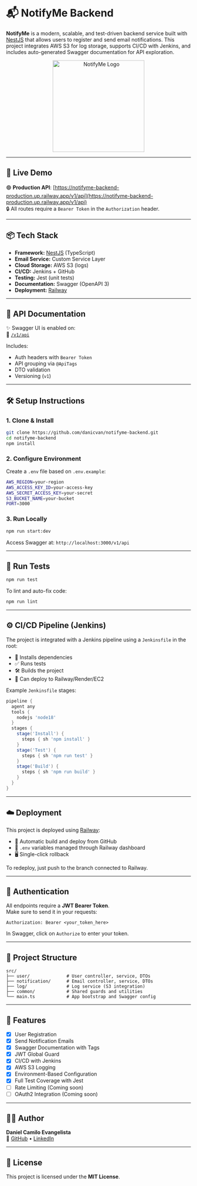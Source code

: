 
# 📬 NotifyMe Backend

**NotifyMe** is a modern, scalable, and test-driven backend service built with [NestJS](https://nestjs.com/) that allows users to register and send email notifications. This project integrates AWS S3 for log storage, supports CI/CD with Jenkins, and includes auto-generated Swagger documentation for API exploration.

<p align="center">
  <img src="https://user-images.githubusercontent.com/placeholder/logo.png" alt="NotifyMe Logo" width="250" />
</p>

---

## 🚀 Live Demo

🟢 **Production API**: [https://notifyme-backend-production.up.railway.app/v1/api](https://notifyme-backend-production.up.railway.app/v1/api)  
🔒 All routes require a `Bearer Token` in the `Authorization` header.

---

## 📦 Tech Stack

- **Framework:** [NestJS](https://nestjs.com/) (TypeScript)
- **Email Service:** Custom Service Layer
- **Cloud Storage:** AWS S3 (logs)
- **CI/CD:** Jenkins + GitHub
- **Testing:** Jest (unit tests)
- **Documentation:** Swagger (OpenAPI 3)
- **Deployment:** [Railway](https://railway.app/)

---

## 📄 API Documentation

✨ Swagger UI is enabled on:  
📘 [`/v1/api`](https://notifyme-backend-production.up.railway.app/v1/api)

Includes:
- Auth headers with `Bearer Token`
- API grouping via `@ApiTags`
- DTO validation
- Versioning (`v1`)

---

## 🛠️ Setup Instructions

### 1. Clone & Install

```bash
git clone https://github.com/danicvan/notifyme-backend.git
cd notifyme-backend
npm install
```

### 2. Configure Environment

Create a `.env` file based on `.env.example`:

```bash
AWS_REGION=your-region
AWS_ACCESS_KEY_ID=your-access-key
AWS_SECRET_ACCESS_KEY=your-secret
S3_BUCKET_NAME=your-bucket
PORT=3000
```

### 3. Run Locally

```bash
npm run start:dev
```

Access Swagger at: `http://localhost:3000/v1/api`

---

## 🧪 Run Tests

```bash
npm run test
```

To lint and auto-fix code:

```bash
npm run lint
```

---

## ⚙️ CI/CD Pipeline (Jenkins)

The project is integrated with a Jenkins pipeline using a `Jenkinsfile` in the root:

- 🧩 Installs dependencies
- ✅ Runs tests
- 🛠️ Builds the project
- 🚀 Can deploy to Railway/Render/EC2

Example `Jenkinsfile` stages:
```groovy
pipeline {
  agent any
  tools {
    nodejs 'node18'
  }
  stages {
    stage('Install') {
      steps { sh 'npm install' }
    }
    stage('Test') {
      steps { sh 'npm run test' }
    }
    stage('Build') {
      steps { sh 'npm run build' }
    }
  }
}
```

---

## ☁️ Deployment

This project is deployed using [Railway](https://railway.app/):

- 🚀 Automatic build and deploy from GitHub
- 🔐 `.env` variables managed through Railway dashboard
- 🖥️ Single-click rollback

To redeploy, just push to the branch connected to Railway.

---

## 🔐 Authentication

All endpoints require a **JWT Bearer Token**.  
Make sure to send it in your requests:

```http
Authorization: Bearer <your_token_here>
```

In Swagger, click on `Authorize` to enter your token.

---

## 📁 Project Structure

```
src/
├── user/              # User controller, service, DTOs
├── notification/      # Email controller, service, DTOs
├── log/               # Log service (S3 integration)
├── common/            # Shared guards and utilities
└── main.ts            # App bootstrap and Swagger config
```

---

## 📌 Features

- [x] User Registration
- [x] Send Notification Emails
- [x] Swagger Documentation with Tags
- [x] JWT Global Guard
- [x] CI/CD with Jenkins
- [x] AWS S3 Logging
- [x] Environment-Based Configuration
- [x] Full Test Coverage with Jest
- [ ] Rate Limiting (Coming soon)
- [ ] OAuth2 Integration (Coming soon)

---

## 👨‍💻 Author

**Daniel Camilo Evangelista**  
🔗 [GitHub](https://github.com/danicvan) • [LinkedIn](https://linkedin.com/in/seu-perfil)

---

## 📜 License

This project is licensed under the **MIT License**.
